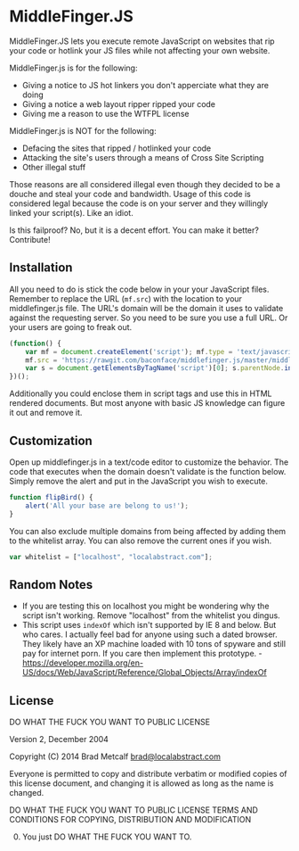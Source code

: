 MiddleFinger.JS
=========

MiddleFinger.JS lets you execute remote JavaScript on websites that rip your code or hotlink your JS files while not affecting your own website.

MiddleFinger.js is for the following:

  - Giving a notice to JS hot linkers you don't apperciate what they are doing
  - Giving a notice a web layout ripper ripped your code
  - Giving me a reason to use the WTFPL license

MiddleFinger.js is NOT for the following:

  - Defacing the sites that ripped / hotlinked your code
  - Attacking the site's users through a means of Cross Site Scripting
  - Other illegal stuff

Those reasons are all considered illegal even though they decided to be a douche and steal your code and bandwidth. Usage of this code is considered legal because the code is on your server and they willingly linked your script(s). Like an idiot.

Is this failproof? No, but it is a decent effort. You can make it better? Contribute!

Installation
--------------

All you need to do is stick the code below in your your JavaScript files. Remember to replace the URL (```mf.src```) with the location to your middlefinger.js file. The URL's domain will be the domain it uses to validate against the requesting server. So you need to be sure you use a full URL. Or your users are going to freak out.

```javascript
(function() {
    var mf = document.createElement('script'); mf.type = 'text/javascript'; mf.async = true;
    mf.src = 'https://rawgit.com/baconface/middlefinger.js/master/middlefinger.js';
    var s = document.getElementsByTagName('script')[0]; s.parentNode.insertBefore(mf, s);
})();
```
Additionally you could enclose them in script tags and use this in HTML rendered documents. But most anyone with basic JS knowledge can figure it out and remove it.

Customization
--------------

Open up middlefinger.js in a text/code editor to customize the behavior. The code that executes when the domain doesn't validate is the function below. Simply remove the alert and put in the JavaScript you wish to execute.
```javascript
function flipBird() {
    alert('All your base are belong to us!');
}
```

You can also exclude multiple domains from being affected by adding them to the whitelist array. You can also remove the current ones if you wish.
```javascript
var whitelist = ["localhost", "localabstract.com"];
```

Random Notes
--------------
* If you are testing this on localhost you might be wondering why the script isn't working. Remove "localhost" from the whitelist you dingus.
* This script uses ```indexOf``` which isn't supported by IE 8 and below. But who cares. I actually feel bad for anyone using such a dated browser. They likely have an XP machine loaded with 10 tons of spyware and still pay for internet porn. If you care then implement this prototype. - https://developer.mozilla.org/en-US/docs/Web/JavaScript/Reference/Global_Objects/Array/indexOf

License
--------------

 DO WHAT THE FUCK YOU WANT TO PUBLIC LICENSE
 
 Version 2, December 2004 

 Copyright (C) 2014 Brad Metcalf <brad@localabstract.com> 

 Everyone is permitted to copy and distribute verbatim or modified 
 copies of this license document, and changing it is allowed as long 
 as the name is changed. 

 DO WHAT THE FUCK YOU WANT TO PUBLIC LICENSE TERMS AND CONDITIONS FOR COPYING, DISTRIBUTION AND MODIFICATION 

  0. You just DO WHAT THE FUCK YOU WANT TO.
